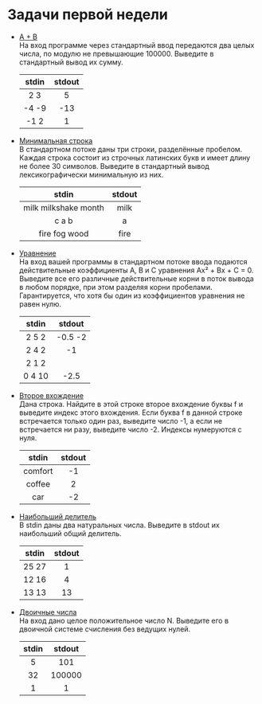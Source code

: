 # Задачи первой недели

- [A + B](https://github.com/qvntz/c-plus-plus-white-belt/blob/main/week1/ex1.cpp)
<br/>На вход программе через стандартный ввод передаются два целых числа, по модулю не превышающие 100000. Выведите в стандартный вывод их сумму.

    | stdin | stdout |
    | :---: | :-----: |
    | 2 3 | 5 |
    | -4 -9 | -13 |
    | -1 2 | 1 |

- [Минимальная строка](https://github.com/qvntz/c-plus-plus-white-belt/blob/main/week1/ex2.cpp)
<br/>В стандартном потоке даны три строки, разделённые пробелом. Каждая строка состоит из строчных латинских букв и имеет длину не более 30 символов. Выведите в стандартный вывод лексикографически минимальную из них.

    | stdin | stdout |
    | :---: | :-----: |
    | milk milkshake month | milk |
    | c a b | a |
    | fire fog wood | fire |

- [Уравнение](https://github.com/qvntz/c-plus-plus-white-belt/blob/main/week1/ex3.cpp)
<br/>На вход вашей программы в стандартном потоке ввода подаются действительные коэффициенты A, B и C уравнения Ax² + Bx + C = 0. Выведите все его различные действительные корни в поток вывода в любом порядке, при этом разделяя корни пробелами. Гарантируется, что хотя бы один из коэффициентов уравнения не равен нулю.

    | stdin | stdout |
    | :---: | :-----: |
    | 2 5 2 | -0.5 -2 |
    | 2 4 2 | -1 |
    | 2 1 2 |  |
    | 0 4 10 | -2.5 |

- [Второе вхождение](https://github.com/qvntz/c-plus-plus-white-belt/blob/main/week1/ex4.cpp)
<br/>Дана строка. Найдите в этой строке второе вхождение буквы f и выведите  индекс этого вхождения. Если буква f в данной строке встречается только  один раз, выведите число -1, а если не встречается ни разу, выведите  число -2. Индексы нумеруются с нуля.

    | stdin | stdout |
    | :---: | :-----: |
    | comfort | -1 |
    | coffee | 2 |
    | car | -2 |

- [Наибольший делитель](https://github.com/qvntz/c-plus-plus-white-belt/blob/main/week1/ex5.cpp)
	<br/>В stdin даны два натуральных числа. Выведите в stdout их наибольший общий делитель.

	| stdin | stdout |
    | :---: | :-----: |
    | 25 27 | 1 |
    | 12 16 | 4 |
    | 13 13 | 13 |

- [Двоичные числа](https://github.com/qvntz/c-plus-plus-white-belt/blob/main/week1/ex6.cpp)
	<br/>На вход дано целое положительное число N. Выведите его в двоичной системе счисления без ведущих нулей.

	| stdin | stdout |
    | :---: | :-----: |
    | 5 | 101 |
    | 32 | 100000 |
    | 1 | 1 |
